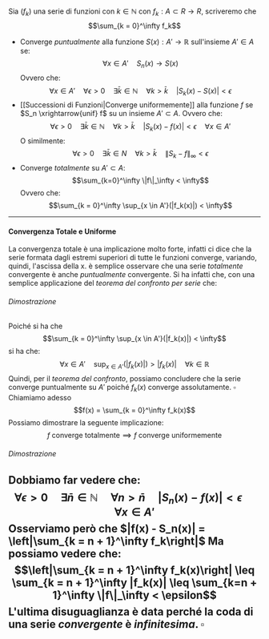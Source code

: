Sia $(f_k)$ una serie di funzioni con $k \in \mathbb N$ con $f_k : A \subset R \to R$, scriveremo che $$\sum_{k = 0}^\infty f_k$$
- Converge _puntualmente_ alla funzione $S(x): A' \to \mathbb R$ sull'insieme $A' \in A$ se:
$$\forall x \in A' \quad S_n(x) \to S(x)$$
	Ovvero che:
	$$\forall x \in A' \quad \forall \epsilon > 0 \quad \exists \bar k \in \mathbb N \quad \forall k > \bar k \quad |S_k(x) - S(x)| < \epsilon$$
- [[Successioni di Funzioni|Converge uniformemente]] alla funzione $f$ se $S_n \xrightarrow{unif} f$ su un insieme $A' \subset A$.
	Ovvero che:
	$$\forall \epsilon > 0 \quad \exists \bar k \in \mathbb N \quad \forall k > \bar k \quad |S_k(x) - f(x)| < \epsilon \quad \forall x \in A'$$
	O similmente:
	$$\forall \epsilon > 0 \quad \exists \bar k \in N \quad \forall k > \bar k\quad \|S_k - f\|_\infty < \epsilon$$
- Converge _totalmente_ su $A' \subset A$:
	$$\sum_{k=0}^\infty \|f\|_\infty < \infty$$
	Ovvero che:
	$$\sum_{k = 0}^\infty \sup_{x \in A'}(|f_k(x)|) < \infty$$
---
#### Convergenza Totale e Uniforme
La convergenza totale è una implicazione molto forte, infatti ci dice che la serie formata dagli estremi superiori di tutte le funzioni converge, variando, quindi, l'ascissa della x.
è semplice osservare che una serie _totalmente_ convergente è anche _puntualmente_ convergente.
Si ha infatti che, con una semplice applicazione del _teorema del confronto per serie_ che:
###### Dimostrazione
Poiché si ha che $$\sum_{k = 0}^\infty \sup_{x \in A'}(|f_k(x)|) < \infty$$
si ha che:
$$\forall x \in A' \quad \sup_{x \in A'}(|f_k(x)|) > |f_k(x)| \quad \forall k \in \mathbb R$$
 Quindi, per il _teorema del confronto_, possiamo concludere che la serie converge puntualmente su $A'$ poiché $f_k(x)$ converge assolutamente.
$\square$
Chiamiamo adesso $$f(x) = \sum_{k = 0}^\infty f_k(x)$$
Possiamo dimostrare la seguente implicazione:
$$f \ \text{converge totalmente} \implies f \ \text{converge uniformemente}$$
###### Dimostrazione
Dobbiamo far vedere che:
$$\forall \epsilon > 0 \quad \exists \bar n \in \mathbb N \quad \forall n > \bar n \quad |S_n(x) - f(x)| < \epsilon \quad \forall x \in A'$$
Osserviamo però che $|f(x) - S_n(x)| = \left|\sum_{k = n + 1}^\infty f_k\right|$ 
Ma possiamo vedere che:
$$\left|\sum_{k = n + 1}^\infty f_k(x)\right| \leq \sum_{k = n + 1}^\infty |f_k(x)| \leq \sum_{k=n + 1}^\infty \|f\|_\infty < \epsilon$$
L'ultima disuguaglianza è data perché la coda di una serie _convergente_ è _infinitesima_.
$\square$
---


